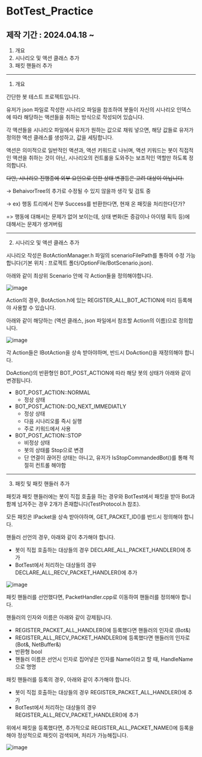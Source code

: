 # BotTest_Practice

## 제작 기간 : 2024.04.18 ~ 

 1. 개요
 2. 시나리오 및 액션 클래스 추가
 3. 패킷 핸들러 추가

---

1. 개요

간단한 봇 테스트 프로젝트입니다.

유저가 json 파일로 작성한 시나리오 파일을 참조하여 봇들이 자신의 시나리오 인덱스에 따라 해당하는 액션들을 취하는 방식으로 작성되어 있습니다.

각 액션들을 시나리오 파일에서 유저가 원하는 값으로 채워 넣으면, 해당 값들로 유저가 정의한 액션 클래스를 생성하고, 값을 세팅합니다.

액션은 의미적으로 일반적인 액션과, 액션 키워드로 나뉘며, 액션 키워드는 봇이 직접적인 액션을 취하는 것이 아닌, 시나리오의 컨트롤을 도와주는 보조적인 역할만 하도록 정의합니다.

~~다만, 시나리오 진행중에 외부 요인으로 인한 상태 변경등은 고려 대상이 아닙니다.~~

-> BehaivorTree의 추가로 수정될 수 있지 않을까 생각 및 검토 중

-> ex) 행동 트리에서 전부 Success를 반환한다면, 현재 온 패킷을 처리한다던가?

=> 행동에 대해서는 문제가 없어 보이는데, 상태 변화(돈 증감이나 아이템 획득 등)에 대해서는 문제가 생겨버림

---

2. 시나리오 및 액션 클래스 추가

시나리오 작성은 BotActionManager.h 파일의 scenarioFilePath를 통하여 수정 가능합니다(기본 위치 : 프로젝트 폴더/OptionFile/BotScenario.json).

아래와 같이 최상위 Scenario 안에 각 Action들을 정의해야합니다.

![image](https://github.com/m5623skhj/BotTest_Practice/assets/42509418/ecee469b-c67f-4cab-9369-dabe97ae5482)

Action의 경우, BotAction.h에 있는 REGISTER_ALL_BOT_ACTION에 미리 등록해야 사용할 수 있습니다.

아래와 같이 해당하는 (액션 클래스, json 파일에서 참조할 Action의 이름)으로 정의합니다.

![image](https://github.com/m5623skhj/BotTest_Practice/assets/42509418/44fe14a2-aeee-4705-9f45-927600e54be7)

각 Action들은 IBotAction을 상속 받아야하며, 반드시 DoAction()을 재정의해야 합니다.

DoAction()의 반환형인 BOT_POST_ACTION에 따라 해당 봇의 상태가 아래와 같이 변경됩니다.
* BOT_POST_ACTION::NORMAL
  * 정상 상태
* BOT_POST_ACTION::DO_NEXT_IMMEDIATLY
  * 정상 상태
  * 다음 시나리오를 즉시 실행
  *  주로 키워드에서 사용
* BOT_POST_ACTION::STOP
  * 비정상 상태
  * 봇의 상태를 Stop으로 변경
  * 단 연결이 끊어진 상태는 아니고, 유저가 IsStopCommandedBot()를 통해 적절히 컨트롤 해야함

---

3. 패킷 및 패킷 핸들러 추가

패킷과 패킷 핸들러에는 봇이 직접 호출을 하는 경우와 BotTest에서 패킷을 받아 Bot과 함께 넘겨주는 경우 2개가 존재합니다(TestProtocol.h 참조).

모든 패킷은 IPacket을 상속 받아야하며, GET_PACKET_ID()를 반드시 정의해야 합니다.

핸들러 선언의 경우, 아래와 같이 추가해야 합니다.

* 봇이 직접 호출하는 대상들의 경우 DECLARE_ALL_PACKET_HANDLER()에 추가
* BotTest에서 처리하는 대상들의 경우 DECLARE_ALL_RECV_PACKET_HANDLER()에 추가

![image](https://github.com/m5623skhj/BotTest_Practice/assets/42509418/b5dbd504-8c57-44f3-ad4c-cfc86f04f6aa)

패킷 핸들러를 선언했다면, PacketHandler.cpp로 이동하여 핸들러를 정의해야 합니다.

핸들러의 인자와 이름은 아래와 같이 강제됩니다.

* REGISTER_PACKET_ALL_HANDLER()에 등록했다면 핸들러의 인자로 (Bot&)
* REGISTER_ALL_RECV_PACKET_HANDLER()에 등록했다면 핸들러의 인자로 (Bot&, NetBuffer&)
* 반환형 bool
* 핸들러 이름은 선언시 인자로 집어넣은 인자를 Name이라고 할 때, HandleName으로 명명

패킷 핸들러를 등록의 경우, 아래와 같이 추가해야 합니다.
* 봇이 직접 호출하는 대상들의 경우 REGISTER_PACKET_ALL_HANDLER()에 추가
* BotTest에서 처리하는 대상들의 경우 REGISTER_ALL_RECV_PACKET_HANDLER()에 추가

위에서 패킷을 등록했다면, 추가적으로 REGISTER_ALL_PACKET_NAME()에 등록을 해야 정상적으로 패킷이 검색되며, 처리가 가능해집니다.

![image](https://github.com/m5623skhj/BotTest_Practice/assets/42509418/392842c5-3342-4e9c-8298-d9487651d017)
